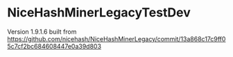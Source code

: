 # NiceHashMinerLegacyTestDev

Version 1.9.1.6 built from https://github.com/nicehash/NiceHashMinerLegacy/commit/13a868c17c9ff05c7cf2bc684608447e0a39d803
